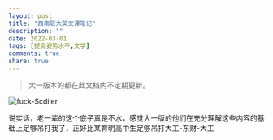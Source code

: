 ```yaml
---
layout: post
title: "西南联大英文课笔记"
description: ""
date: 2022-03-01
tags: [提高姿势水平,文学]
comments: true
share: true
---
```


> 大一版本的都在此文档内不定期更新。

![fuck-Scdiler](https://img.shields.io/badge/fuck-Scdiler%203000%20🖕-blue)

说实话，老一辈的这个底子真是不水，感觉大一版的他们在充分理解这些内容的基础上足够吊打我了，正好比某育明高中生足够吊打大工-东财-大工
